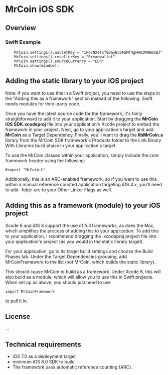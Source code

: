 # MrCoin iOS SDK #

## Overview ##

### Swift Example ###

        MrCoin.settings().walletKey = "1Fo2NXefxfEUayB3zFEMf4gHHAzMHWokBJ"
        MrCoin.settings().resellerKey = "Breadwallet"
        MrCoin.settings().sourceCurrency = "EUR"
        MrCoin.show(window);

## Adding the static library to your iOS project ##

Note: if you want to use this in a Swift project, you need to use the steps in the "Adding this as a framework" section instead of the following. Swift needs modules for third-party code.

Once you have the latest source code for the framework, it's fairly straightforward to add it to your application. Start by dragging the **MrCoin iOS SDK.xcodeproj** file into your application's Xcode project to embed the framework in your project. Next, go to your application's target and add **MrCoin** as a Target Dependency. Finally, you'll want to drag the **libMrCoin.a** library from the MrCoin SDK framework's Products folder to the Link Binary With Libraries build phase in your application's target.

To use the MrCoin classes within your application, simply include the core framework header using the following:

    #import "MrCoin.h"

Additionally, this is an ARC-enabled framework, so if you want to use this within a manual reference counted application targeting iOS 4.x, you'll need to add -fobjc-arc to your Other Linker Flags as well.


## Adding this as a framework (module) to your iOS project ##

Xcode 6 and iOS 8 support the use of full frameworks, as does the Mac, which simplifies the process of adding this to your application. To add this to your application, I recommend dragging the .xcodeproj project file into your application's project (as you would in the static library target).

For your application, go to its target build settings and choose the Build Phases tab. Under the Target Dependencies grouping, add MrCoinFramework to the list (not MrCoin, which builds the static library).

This should cause MrCoin to build as a framework. Under Xcode 6, this will also build as a module, which will allow you to use this in Swift projects. When set up as above, you should just need to use 

    import MrCoinFramework

to pull it in.


## License ##

…

## Technical requirements ##

- iOS 7.0 as a deployment target
- minimum iOS 8.0 SDK to build
- The framework uses automatic reference counting (ARC).
